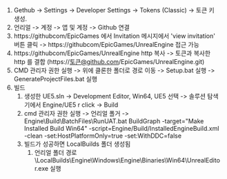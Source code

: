 1. Gethub -> Settings -> Developer Settings -> Tokens (Classic) -> 토큰 키 생성.
2. 언리얼 -> 계정 -> 앱 및 계정 -> Github 연결
3. https://githubcom/EpicGames 에서 Invitation 메시지에서 'view invitation' 버튼 클릭 -> https://githubcom/EpicGames/UnrealEngine 접근 가능
4. https://githubcom/EpicGames/UnrealEngine http 복사 -> 토큰과 복사한 http 를 결합 (https://토큰@github.com/EpicGames/UnrealEngine.git)
5. CMD 관리자 권한 실행 -> 위에 클론한 폴더로 경로 이동 -> Setup.bat 실행 -> GenerateProjectFiles.bat 실행
6. 빌드
	1. 생성한 UE5.sln -> Development Editor, Win64, UE5 선택 -> 솔루션 탐색기에서 Engine/UE5 r click -> Build
	2. cmd 관리자 권한 실행 -> 언리얼 폴거 -> Engine\Build\BatchFiles\RunUAT.bat BuildGraph -target="Make Installed Build Win64" -script=Engine/Build/InstalledEngineBuild.xml -clean -set:HostPlatformOnly=true -set:WithDDC=false
	3. 빌드가 성공하면 LocalBuilds 폴더 생성됨
		1. 언리얼 폴더 경로\LocalBuilds\Engine\Windows\Engine\Binaries\Win64\UnrealEditor.exe 실행
